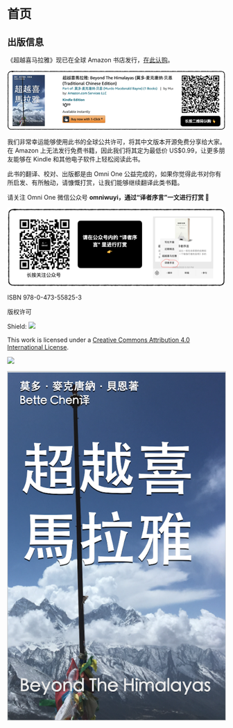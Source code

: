 # 首页

## 出版信息

《超越喜马拉雅》现已在全球 Amazon 书店发行，[在此认购](https://www.amazon.com/dp/B08TVMYHYB/ref=sr_1_1?dchild=1&keywords=Bette+Chen&qid=1611545450&s=digital-text&sr=1-1)。

![](.gitbook/assets/screen-shot-2021-01-25-at-4.44.23-pm.png)

我们非常幸运能够使用此书的全球公共许可，将其中文版本开源免费分享给大家。在 Amazon 上无法发行免费书籍，因此我们将其定为最低价 US$0.99，让更多朋友能够在 Kindle 和其他电子软件上轻松阅读此书。

此书的翻译、校对、出版都是由 Omni One 公益完成的，如果你觉得此书对你有所启发、有所触动，请慷慨打赏，让我们能够继续翻译此类书籍。

请关注 Omni One 微信公众号 **omniwuyi，通过“译者序言”一文进行打赏 🙏**

![](.gitbook/assets/screen-shot-2021-01-25-at-5.13.45-pm.png)

ISBN 978-0-473-55825-3

版权许可

Shield: [![](https://img.shields.io/badge/License-CC%20BY%204.0-lightgrey.svg)](http://creativecommons.org/licenses/by/4.0/)

This work is licensed under a [Creative Commons Attribution 4.0 International License](http://creativecommons.org/licenses/by/4.0/).

[![](https://i.creativecommons.org/l/by/4.0/88x31.png)](http://creativecommons.org/licenses/by/4.0/)

![](.gitbook/assets/cover2.png)



